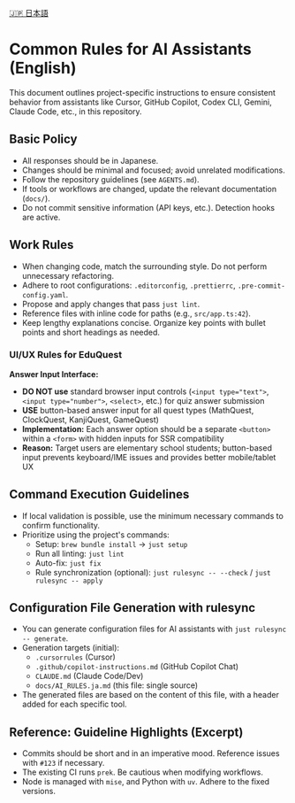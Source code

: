 [🇯🇵 日本語](/docs/AI_RULES.ja.md)

# Common Rules for AI Assistants (English)

This document outlines project-specific instructions to ensure consistent behavior from assistants like Cursor, GitHub Copilot, Codex CLI, Gemini, Claude Code, etc., in this repository.

## Basic Policy

- All responses should be in Japanese.
- Changes should be minimal and focused; avoid unrelated modifications.
- Follow the repository guidelines (see `AGENTS.md`).
- If tools or workflows are changed, update the relevant documentation (`docs/`).
- Do not commit sensitive information (API keys, etc.). Detection hooks are active.

## Work Rules

- When changing code, match the surrounding style. Do not perform unnecessary refactoring.
- Adhere to root configurations: `.editorconfig`, `.prettierrc`, `.pre-commit-config.yaml`.
- Propose and apply changes that pass `just lint`.
- Reference files with inline code for paths (e.g., `src/app.ts:42`).
- Keep lengthy explanations concise. Organize key points with bullet points and short headings as needed.

### UI/UX Rules for EduQuest

**Answer Input Interface:**

- **DO NOT use** standard browser input controls (`<input type="text">`, `<input type="number">`, `<select>`, etc.) for quiz answer submission
- **USE** button-based answer input for all quest types (MathQuest, ClockQuest, KanjiQuest, GameQuest)
- **Implementation:** Each answer option should be a separate `<button>` within a `<form>` with hidden inputs for SSR compatibility
- **Reason:** Target users are elementary school students; button-based input prevents keyboard/IME issues and provides better mobile/tablet UX

## Command Execution Guidelines

- If local validation is possible, use the minimum necessary commands to confirm functionality.
- Prioritize using the project's commands:
  - Setup: `brew bundle install` → `just setup`
  - Run all linting: `just lint`
  - Auto-fix: `just fix`
  - Rule synchronization (optional): `just rulesync -- --check` / `just rulesync -- apply`

## Configuration File Generation with rulesync

- You can generate configuration files for AI assistants with `just rulesync -- generate`.
- Generation targets (initial):
  - `.cursorrules` (Cursor)
  - `.github/copilot-instructions.md` (GitHub Copilot Chat)
  - `CLAUDE.md` (Claude Code/Dev)
  - `docs/AI_RULES.ja.md` (this file: single source)
- The generated files are based on the content of this file, with a header added for each specific tool.

## Reference: Guideline Highlights (Excerpt)

- Commits should be short and in an imperative mood. Reference issues with `#123` if necessary.
- The existing CI runs `prek`. Be cautious when modifying workflows.
- Node is managed with `mise`, and Python with `uv`. Adhere to the fixed versions.
